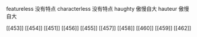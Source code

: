 




featureless 没有特点
characterless 没有特点
haughty 傲慢自大
hauteur 傲慢自大

[[453]]
[[454]]
[[451]]
[[456]]
[[455]]
[[457]]
[[458]]
[[460]]
[[459]]
[[462]]
